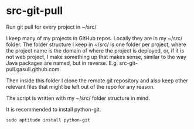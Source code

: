 src-git-pull
============

Run git pull for every project in ~/src/


I keep many of my projects in GitHub repos.  Locally they are in my ~/src/
folder.  The folder structure I keep in ~/src/ is one folder per project, where
the project name is the domain of where the project is deployed, or, if it is
not web project, I make something up that makes sense, similar to the way Java
packages are named, but in reverse.  E.g. src-git-pull.gasull.github.com.

Then inside this folder I clone the remote git repository and also keep other
relevant files that might be left out of the repo for any reason.

The script is written with my ~/src/ folder structure in mind.

It is recommended to install python-git.

    sudo aptitude install python-git
